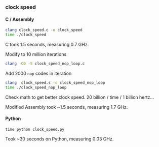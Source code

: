 ### clock speed

#### C / Assembly

```sh
clang clock_speed.c -o clock_speed
time ./clock_speed
```

C took 1.5 seconds, measuring 0.7 GHz.

Modify to 10 million iterations
```sh
clang -O0 -S clock_speed_nop_loop.c 
```
Add 2000 `nop` codes in iteration

```sh
clang  clock_speed.s -o clock_speed_nop_loop
time ./clock_speed_nop_loop
```

Check math to get better clock speed.
20 billion / time / 1 billion hertz...

Modified Assembly took ~1.5 seconds, measuring 1.7 GHz.

#### Python

```shell
time python clock_speed.py
```

Took ~30 seconds on Python, measuring 0.03 GHz. 

